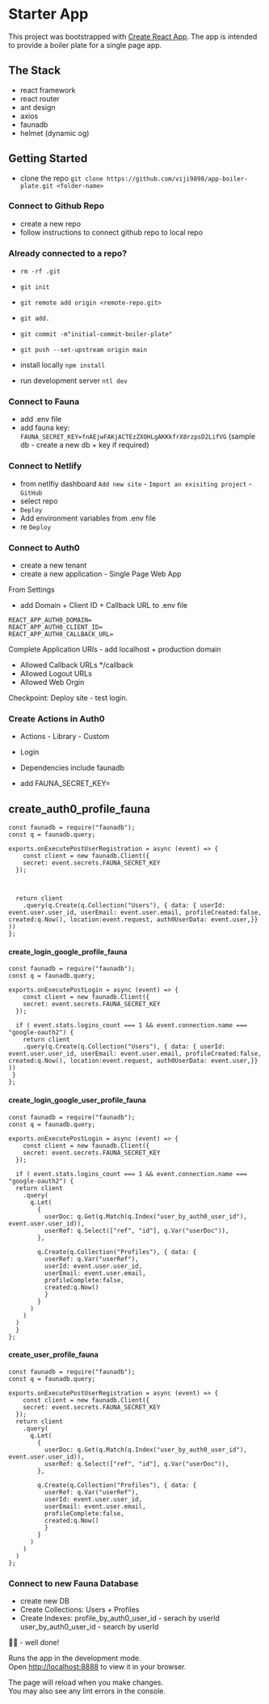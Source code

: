 # Starter App

This project was bootstrapped with [Create React App](https://github.com/facebook/create-react-app).
The app is intended to provide a boiler plate for a single page app.

## The Stack

- react framework
- react router
- ant design
- axios
- faunadb
- helmet (dynamic og)

## Getting Started

- clone the repo
  `git clone https://github.com/viji9898/app-boiler-plate.git <folder-name>`

### Connect to Github Repo

- create a new repo
- follow instructions to connect github repo to local repo

### Already connected to a repo?

- `rm -rf .git`
- `git init`
- `git remote add origin <remote-repo.git>`
- `git add.`
- `git commit -m"initial-commit-boiler-plate"`
- `git push --set-upstream origin main`

- install locally
  `npm install`

- run development server
  `ntl dev`

### Connect to Fauna

- add .env file
- add fauna key: `FAUNA_SECRET_KEY=fnAEjwFAKjACTEzZXOHLgAKKkfrX8rzpsD2LifVG` (sample db - create a new db + key if required)

### Connect to Netlify

- from netlfiy dashboard `Add new site` - `Import an exisiting project` - `GitHub`
- select repo
- `Deploy`
- Add environment variables from .env file
- re `Deploy`

### Connect to Auth0

- create a new tenant
- create a new application - Single Page Web App

From Settings 
- add Domain + Client ID + Callback URL to .env file
```
REACT_APP_AUTH0_DOMAIN=
REACT_APP_AUTH0_CLIENT_ID=
REACT_APP_AUTH0_CALLBACK_URL=
```

Complete Application URIs - add localhost + production domain 
- Allowed Callback URLs */callback 
- Allowed Logout URLs
- Allowed Web Orgin

Checkpoint: Deploy site - test login. 

### Create Actions in Auth0

- Actions - Library - Custom
- Login

- Dependencies include faunadb
- add FAUNA_SECRET_KEY= 

## create_auth0_profile_fauna

```
const faunadb = require("faunadb");
const q = faunadb.query;

exports.onExecutePostUserRegistration = async (event) => {
    const client = new faunadb.Client({
    secret: event.secrets.FAUNA_SECRET_KEY
  });



  return client
    .query(q.Create(q.Collection("Users"), { data: { userId: event.user.user_id, userEmail: event.user.email, profileCreated:false, created:q.Now(), location:event.request, auth0UserData: event.user,}} ))
};
```

#### create_login_google_profile_fauna

```
const faunadb = require("faunadb");
const q = faunadb.query;

exports.onExecutePostLogin = async (event) => {
    const client = new faunadb.Client({
    secret: event.secrets.FAUNA_SECRET_KEY
  });

  if ( event.stats.logins_count === 1 && event.connection.name === "google-oauth2") {
    return client
    .query(q.Create(q.Collection("Users"), { data: { userId: event.user.user_id, userEmail: event.user.email, profileCreated:false, created:q.Now(), location:event.request, auth0UserData: event.user,}} ))
 }
};
```
#### create_login_google_user_profile_fauna

```
const faunadb = require("faunadb");
const q = faunadb.query;

exports.onExecutePostLogin = async (event) => {
    const client = new faunadb.Client({
    secret: event.secrets.FAUNA_SECRET_KEY
  });

  if ( event.stats.logins_count === 1 && event.connection.name === "google-oauth2") {
  return client
    .query(
      q.Let(
        {
          userDoc: q.Get(q.Match(q.Index("user_by_auth0_user_id"), event.user.user_id)),
          userRef: q.Select(["ref", "id"], q.Var("userDoc")),
        },

        q.Create(q.Collection("Profiles"), { data: { 
          userRef: q.Var("userRef"),
          userId: event.user.user_id, 
          userEmail: event.user.email, 
          profileComplete:false, 
          created:q.Now()
          }
        } 
      )
    )
  )
  }
};
```

#### create_user_profile_fauna
```
const faunadb = require("faunadb");
const q = faunadb.query;

exports.onExecutePostUserRegistration = async (event) => {
    const client = new faunadb.Client({
    secret: event.secrets.FAUNA_SECRET_KEY
  });
  return client
    .query(
      q.Let(
        {
          userDoc: q.Get(q.Match(q.Index("user_by_auth0_user_id"), event.user.user_id)),
          userRef: q.Select(["ref", "id"], q.Var("userDoc")),
        },

        q.Create(q.Collection("Profiles"), { data: { 
          userRef: q.Var("userRef"),
          userId: event.user.user_id, 
          userEmail: event.user.email, 
          profileComplete:false, 
          created:q.Now()
          }
        } 
      )
    )
  )
};
```



### Connect to new Fauna Database

- create new DB
- Create Collections: Users + Profiles
- Create Indexes:
profile_by_auth0_user_id - serach by userId
user_by_auth0_user_id - search by userId


  


👍🏾 - well done!

Runs the app in the development mode.\
Open [http://localhost:8888](http://localhost:8888) to view it in your browser.

The page will reload when you make changes.\
You may also see any lint errors in the console.
